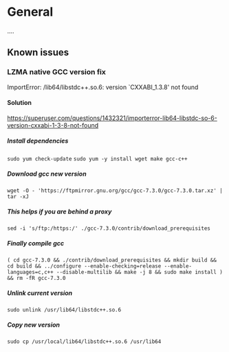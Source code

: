 # General

....

## Known issues

### LZMA native GCC version fix

ImportError: /lib64/libstdc++.so.6: version `CXXABI_1.3.8' not found

#### Solution

https://superuser.com/questions/1432321/importerror-lib64-libstdc-so-6-version-cxxabi-1-3-8-not-found


##### Install dependencies
`sudo yum check-update`
`sudo yum -y install wget make gcc-c++`

##### Download gcc new version
`wget -O - 'https://ftpmirror.gnu.org/gcc/gcc-7.3.0/gcc-7.3.0.tar.xz' | tar -xJ`

##### This helps if you are behind a proxy
`sed -i 's/ftp:/https:/' ./gcc-7.3.0/contrib/download_prerequisites`

##### Finally compile gcc
`( cd gcc-7.3.0 && ./contrib/download_prerequisites && mkdir build && cd build && ../configure --enable-checking=release --enable-languages=c,c++ --disable-multilib && make -j 8 && sudo make install ) && rm -fR gcc-7.3.0`

##### Unlink current version
`sudo unlink /usr/lib64/libstdc++.so.6`

##### Copy new version
`sudo cp /usr/local/lib64/libstdc++.so.6 /usr/lib64`